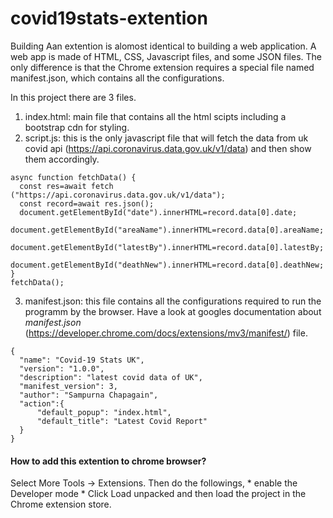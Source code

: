 # covid19stats-extention
Building Aan extention is alomost identical to building a web application. A web app is made of HTML, CSS, Javascript files, and some JSON files. The only difference is that the Chrome extension requires a special file named manifest.json, which contains all the configurations.

In this project there are 3 files.
1. index.html: main file that contains all the html scipts including a bootstrap cdn for styling.
2. script.js: this is the only javascript file that will fetch the data from uk covid api (https://api.coronavirus.data.gov.uk/v1/data) and then show them accordingly.
  ```
  async function fetchData() {
    const res=await fetch ("https://api.coronavirus.data.gov.uk/v1/data");
    const record=await res.json();
    document.getElementById("date").innerHTML=record.data[0].date;
    document.getElementById("areaName").innerHTML=record.data[0].areaName;
    document.getElementById("latestBy").innerHTML=record.data[0].latestBy;
    document.getElementById("deathNew").innerHTML=record.data[0].deathNew;
}
fetchData();
  ```
3. manifest.json: this file contains all the configurations required to run the programm by the browser. Have a look at googles documentation about *manifest.json* (https://developer.chrome.com/docs/extensions/mv3/manifest/) file.
  ```
  {
    "name": "Covid-19 Stats UK",
    "version": "1.0.0",
    "description": "latest covid data of UK",
    "manifest_version": 3,
    "author": "Sampurna Chapagain",
    "action":{
        "default_popup": "index.html",
        "default_title": "Latest Covid Report"
    }
}
  ```
  
  #### How to add this extention to chrome browser?
  Select More Tools -> Extensions. Then do the followings,
    * enable the Developer mode 
    * Click Load unpacked and then load the project in the Chrome extension store. 
